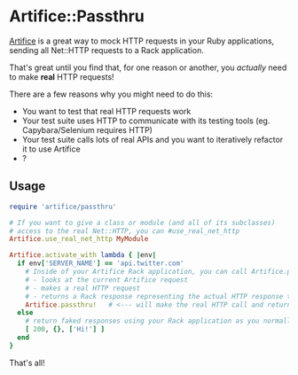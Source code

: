 Artifice::Passthru
==================

[Artifice][] is a great way to mock HTTP requests in your Ruby applications, 
sending all Net::HTTP requests to a Rack application.

That's great until you find that, for one reason or another, you *actually* need 
to make **real** HTTP requests!

There are a few reasons why you might need to do this:

 - You want to test that real HTTP requests work
 - Your test suite uses HTTP to communicate with its testing tools (eg. Capybara/Selenium requires HTTP) 
 - Your test suite calls lots of real APIs and you want to iteratively refactor it to use Artifice
 - ?

Usage
-----

```ruby
require 'artifice/passthru'

# If you want to give a class or module (and all of its subclasses)
# access to the real Net::HTTP, you can #use_real_net_http
Artifice.use_real_net_http MyModule

Artifice.activate_with lambda { |env|
  if env['SERVER_NAME'] == 'api.twitter.com'
    # Inside of your Artifice Rack application, you can call Artifice.passthru! which:
    # - looks at the current Artifice request
    # - makes a real HTTP request
    # - returns a Rack response representing the actual HTTP response that was returned
    Artifice.passthru!   # <--- will make the real HTTP call and return the response
  else
    # return faked responses using your Rack application as you normally would
    [ 200, {}, ['Hi!'] ]
  end
}
```

That's all!

[artifice]: https://github.com/wycats/artifice
